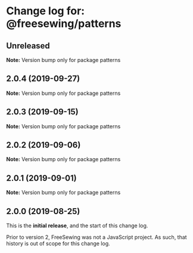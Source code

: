 # Change log for: @freesewing/patterns


## Unreleased

**Note:** Version bump only for package patterns


## 2.0.4 (2019-09-27)

**Note:** Version bump only for package patterns


## 2.0.3 (2019-09-15)

**Note:** Version bump only for package patterns


## 2.0.2 (2019-09-06)

**Note:** Version bump only for package patterns


## 2.0.1 (2019-09-01)

**Note:** Version bump only for package patterns




## 2.0.0 (2019-08-25)

This is the **initial release**, and the start of this change log.

Prior to version 2, FreeSewing was not a JavaScript project.
As such, that history is out of scope for this change log.
